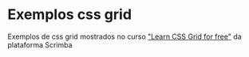 # Exemplos css grid

Exemplos de css grid mostrados no curso ["Learn CSS Grid for free"](https://scrimba.com/course/gR8PTE/) da plataforma Scrimba
